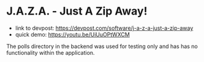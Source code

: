 # J.A.Z.A. - Just A Zip Away!

* link to devpost: https://devpost.com/software/j-a-z-a-just-a-zip-away
* quick demo: https://youtu.be/UiUuOPtWXCM

The polls directory in the backend was used for testing only and has has no functionality within the application.